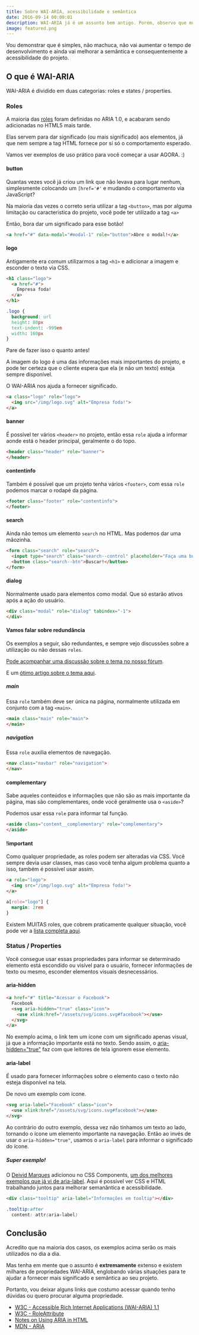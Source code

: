```yaml
---
title: Sobre WAI-ARIA, acessibilidade e semântica
date: 2016-09-14 00:00:01
description: WAI-ARIA já é um assunto bem antigo. Porém, observo que muitas pessoas desconhecem sua existência ou não sabem como utilizar nos projetos.
image: featured.png
---
```


Vou demonstrar que é simples, não machuca, não vai aumentar o tempo de desenvolvimento e ainda vai melhorar a semântica e consequentemente a acessibilidade do projeto.

## O que é WAI-ARIA

WAI-ARIA é dividido em duas categorias: roles e states / properties.

### Roles

A maioria das [roles](https://www.w3.org/WAI/PF/HTML/wiki/RoleAttribute) foram definidas no ARIA 1.0, e acabaram sendo adicionadas no HTML5 mais tarde.

Elas servem para dar significado (ou mais significado) aos elementos, já que nem sempre a tag HTML fornece por sí só o comportamento esperado.

Vamos ver exemplos de uso prático para você começar a usar AGORA. :)

#### button

Quantas vezes você já criou um link que não levava para lugar nenhum, simplesmente colocando um `[href='#'` e mudando o comportamento via JavaScript?

Na maioria das vezes o correto seria utilizar a tag `<button>`, mas por alguma limitação ou caracteristica do projeto, você pode ter utilizado a tag `<a>`

Então, bora dar um significado para esse botão!

````html
<a href="#" data-modal="#modal-1" role="button">Abre o modal!</a>
````

#### logo

Antigamente era comum utilizarmos a tag `<h1>` e adicionar a imagem e esconder o texto via CSS.

````html
<h1 class="logo">
  <a href="#">
    Empresa foda!
  </a>
</h1>
````

````css
.logo {
  background: url
  height: 80px
  text-indent: -999em
  width: 160px
}
````

Pare de fazer isso o quanto antes!

A imagem do logo é uma das informações mais importantes do projeto, e pode ter certeza que o cliente espera que ela (e não um texto) esteja sempre disponível.

O WAI-ARIA nos ajuda a fornecer significado.

````html
<a class="logo" role="logo">
  <img src="/img/logo.svg" alt="Empresa foda!">
</a>
````

#### banner

É possível ter vários `<header>` no projeto, então essa `role` ajuda a informar aonde está o header principal, geralmente o do topo.

````html
<header class="header" role="banner">
</header>
````

#### contentinfo

Também é possível que um projeto tenha vários `<footer>`, com essa `role` podemos marcar o rodapé da página.

````html
<footer class="footer" role="contentinfo">
</footer>
````

#### search

Ainda não temos um elemento `search` no HTML. Mas podemos dar uma mãozinha.

````html
<form class="search" role="search">
  <input type="search" class="search--control" placeholder="Faça uma busca :)">
  <button class="search--btn">Buscar!</button>
</form>
````

#### dialog

Normalmente usado para elementos como modal. Que só estarão ativos após a ação do usuário.

````html
<div class="modal" role="dialog" tabindex="-1">
</div>

````

#### Vamos falar sobre redundância

Os exemplos a seguir, são redundantes, e sempre vejo discussões sobre a utilização ou não dessas `roles`.

[Pode acompanhar uma discussão sobre o tema no nosso fórum](https://github.com/frontendbr/forum/issues/302).

E um [ótimo artigo sobre o tema aqui](http://html5doctor.com/on-html-belts-and-aria-braces).

##### main

Essa `role` também deve ser única na página, normalmente utilizada em conjunto com a tag `<main>`.

````html
<main class="main" role="main">
</main>
````

##### navigation

Essa `role` auxilia elementos de navegação.

````html
<nav class="navbar" role="navigation">
</nav>
````

#### complementary

Sabe aqueles conteúdos e informações que não são as mais importante da página, mas são complementares, onde você geralmente usa o `<aside>`?

Podemos usar essa `role` para informar tal função.

````html
<aside class="content__complementary" role="complementary">
</aside>
````

#### !important

Como qualquer propriedade, as roles podem ser alteradas via CSS. Você sempre devia usar classes, mas caso você tenha algum problema quanto a isso, também é possível usar assim.

````html
<a role="logo">
  <img src="/img/logo.svg" alt="Empresa foda!">
</a>
````

````css
a[role="logo"] {
  margin: 2rem
}
````

Existem MUITAS roles, que cobrem praticamente qualquer situação, você pode ver a [lista completa aqui](https://www.w3.org/WAI/PF/HTML/wiki/RoleAttribute).

### Status / Properties

Você consegue usar essas propriedades para informar se determinado elemento está escondido ou visível para o usuário, fornecer informações de texto ou mesmo, esconder elementos visuais desnecessários.

#### aria-hidden

````html
<a href="#" title="Acessar o Facebook">
  Facebook
  <svg aria-hidden="true" class="icon">
    <use xlink:href="/assets/svg/icons.svg#facebook"></use>
  </svg>
</a>
````

No exemplo acima, o link tem um ícone com um significado apenas visual, já que a informação importante está no texto. Sendo assim, o [aria-hidden="true"](https://www.w3.org/TR/wai-aria/states_and_properties#aria-hidden) faz com que leitores de tela ignorem esse elemento.

#### aria-label

É usado para fornecer informações sobre o elemento caso o texto não esteja disponível na tela.

De novo um exemplo com ícone.

````html
<svg aria-label="Facebook" class="icon">
  <use xlink:href="/assets/svg/icons.svg#facebook"></use>
</svg>
````

Ao contrário do outro exemplo, dessa vez não tínhamos um texto ao lado, tornando o ícone um elemento importante na navegação. Então ao invés de usar o `aria-hidden="true"`, usamos o `aria-label` para informar o significado do ícone.

##### Super exemplo!

O [Deivid Marques](https://twitter.com/deividmarques) adicionou no CSS Components, [um dos melhores exemplos que já vi de aria-label](http://www.felipefialho.com/css-components/#component-tooltip). Aqui é possível ver CSS e HTML trabalhando juntos para melhorar semanântica e acessibilidade.

````html
<div class="tooltip" aria-label="Informações em tooltip"></div>
````

````css
.tooltip:after
  content: attr(aria-label)
````

## Conclusão

Acredito que na maioria dos casos, os exemplos acima serão os mais utilizados no dia a dia.

Mas tenha em mente que o assunto é **extremamente** extenso e existem milhares de propriedades WAI-ARIA, englobando várias situações para te ajudar a fornecer mais significado e semântica ao seu projeto.

Portanto, vou deixar alguns links que costumo acessar quando tenho dúvidas ou quero procurar alguma propriedade.

- [W3C - Accessible Rich Internet Applications (WAI-ARIA) 1.1](https://www.w3.org/TR/wai-aria-1.1)
- [W3C - RoleAttribute](https://www.w3.org/WAI/PF/HTML/wiki/RoleAttribute)
- [Notes on Using ARIA in HTML](http://w3c.github.io/aria-in-html)
- [MDN - ARIA](https://developer.mozilla.org/en-US/docs/Web/Accessibility/ARIA)

